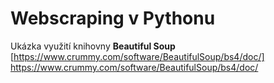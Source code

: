 # Webscraping v Pythonu
Ukázka využití knihovny **Beautiful Soup**
[https://www.crummy.com/software/BeautifulSoup/bs4/doc/] https://www.crummy.com/software/BeautifulSoup/bs4/doc/

